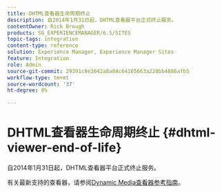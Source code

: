 ```yaml
---
title: DHTML查看器生命周期终止
description: 自2014年1月31日起，DHTML查看器平台正式终止服务。
contentOwner: Rick Brough
products: SG_EXPERIENCEMANAGER/6.5/SITES
topic-tags: integration
content-type: reference
solution: Experience Manager, Experience Manager Sites
feature: Integration
role: Admin
source-git-commit: 29391c8e3042a8a04c64165663a228bb4886afb5
workflow-type: tm+mt
source-wordcount: '37'
ht-degree: 0%

---
```


# DHTML查看器生命周期终止 {#dhtml-viewer-end-of-life}

自2014年1月31日起，DHTML查看器平台正式终止服务。

有关最新支持的查看器，请参阅[Dynamic Media查看器参考指南](https://experienceleague.adobe.com/docs/dynamic-media-developer-resources/library/homeviewers.html)。

<!-- OBSOLETE CONTENT **What is the change?**

Effective January 31, 2014, Scene7 will officially end-of-life support for the DHTML viewer platform.

**What does end-of-life mean?**

End-of-life means that Scene7 will (1) no longer add any feature enhancements to the DHTML viewer platform (2) no longer address or release any bug fixes on the DHTML viewer platform and (3) customer care will no longer be troubleshooting or providing support for any DHTML-related viewer issues or questions.

**Why is Scene7 making this change?**

Web standards are constantly evolving and DHTML is an older web development technology that is rapidly being replaced by HTML5. The biggest limitation to DHTML as a platform is that it is not capable of creating the richness of experience that HTML5 now can consistently and more easily support cross-browser. For example, such limitations include lack of cross-browser support for:

* Custom cursors
* Rounded corners
* Animations (such as page flipping, zoom easing)
* Effects (such as shadows, glow)
* Complete font support
* Plugin-less video playback

Specific to the Scene7 DHTML viewer platform, both the JSP-based solution and the JavaScript APIs were not optimized for mobile devices to take advantage of multi-touch and gesture capabilities. And even though DHTML viewers which were released in 2011/early 2012 are optimized for mobile, they were difficult to customize and maintain due to the lack of a flexible SDK component-based development framework.

Driven by these limitations on DHTML and rapid industry traction with HTML5 as an emerging standard across both desktop and mobile, Scene7 has decided to invest in an HTML5-based viewer platform. This investment will offer our customers a robust platform against which they can build richer, more engaging interactive viewers that can reach users on multiple screens including desktop, iOS and Android devices.

**How do I know if my viewer is using the DHTML platform?**

To determine if the viewer your company is using is DHTML and hence affected by this change, check if:

1. Your company is using an out-of-box Scene7 viewer listed in this table where the "Viewer Technology" is designated as "DHTML":

    [https://help.adobe.com/en_US/scene7/using/WS6E593DEA-7D81-4cd6-84B0-85E8BB274176.html#WS1c46793299cf21d77e926d1613177f0a020-8000](https://help.adobe.com/en_US/scene7/using/WS6E593DEA-7D81-4cd6-84B0-85E8BB274176.html#WS1c46793299cf21d77e926d1613177f0a020-8000)

1. Your company is using a viewer that was created as a new preset based off an out-of-box Scene7 viewer in this table where the "Viewer Technology" is designated as "DHTML":

    [https://help.adobe.com/en_US/scene7/using/WS6E593DEA-7D81-4cd6-84B0-85E8BB274176.html#WS1c46793299cf21d77e926d1613177f0a020-8000](https://help.adobe.com/en_US/scene7/using/WS6E593DEA-7D81-4cd6-84B0-85E8BB274176.html#WS1c46793299cf21d77e926d1613177f0a020-8000)

1. Your company is using a custom viewer created from the JSP-based DHTML solution:

    [https://microsite.omniture.com/t2/help/en_US/s7/viewers_ref/index.html#JSP_Reference](https://microsite.omniture.com/t2/help/en_US/s7/viewers_ref/index.html#JSP_Reference)

1. Your company is using a custom viewer created from the JavaScript API:

    [https://microsite.omniture.com/t2/help/en_US/s7/viewers_ref/index.html#API_Reference](https://microsite.omniture.com/t2/help/en_US/s7/viewers_ref/index.html#API_Reference)

1. Your company is using a custom viewer created with the DHTML multi-screen flyout API:

    [https://microsite.omniture.com/t2/help/en_US/s7/viewers_ref/index.html#Multi-screen_Flyout_Viewer](https://microsite.omniture.com/t2/help/en_US/s7/viewers_ref/index.html#Multi-screen_Flyout_Viewer)

1. Your company is using a custom viewer created with the DHTML desktop flyout API:

    [https://microsite.omniture.com/t2/help/en_US/s7/viewers_ref/index.html#Desktop_Flyout_Viewer](https://microsite.omniture.com/t2/help/en_US/s7/viewers_ref/index.html#Desktop_Flyout_Viewer)

1. Your company is using a device detection library that is part of the DHTML viewers package:

   Look for JS include of "sj_deviceDetect.js" in your code.

   This has been replaced by new JS device detection code here: [https://microsite.omniture.com/t2/help/en_US/s7/viewers_ref/index.html#Detecting_devices_and_browsers](https://microsite.omniture.com/t2/help/en_US/s7/viewers_ref/index.html#Detecting_devices_and_browsers) .

**What is the replacement viewer platform?**

The replacement for DHTML is the Scene7 HTML5 viewer platform, consisting of both:

* HTML5 out-of-box viewers featuring mobile optimized interactions across numerous viewer types including basic zoom, flyout zoom, image sets, swatch sets, multi-dimensional spin and mixed media. For full up-to-date examples of these viewers, see: [https://microsite.omniture.com/t2/help/en_US/s7/vlist/vlist.html](https://microsite.omniture.com/t2/help/en_US/s7/vlist/vlist.html)
* HTML5 viewer SDK which enables extensive customization of Adobe Scene7 viewers for HTML5 supported sites and devices (such as iOS and Android), imparting the utmost flexibility and creativity to brand the viewer appearance and interactivity. The benefit of reusable performance-optimized components lower the overall cost of viewer development and accelerate custom development.

**When will the HTML5 viewer platform have the features I need to transition off the DHTML viewer platform?**

Scene7 released the first HTML5 viewer SDK in Fall 2011 with the launch of version 5.5. Since then, we have added numerous features to the platform and extended support for more and more types of viewers. For most common viewer requirements, the HTML5 viewer platform likely already has the features you need to migrate now. And we continue to aggressively invest in this viewer platform with releases every quarter.

To determine if your viewer requirements can be met today with the HTML5 viewer platform, see the following documentation:

[https://microsite.omniture.com/t2/help/en_US/s7/viewers_ref/index.html#About_HTML5_Viewers](https://microsite.omniture.com/t2/help/en_US/s7/viewers_ref/index.html#About_HTML5_Viewers) (for out of box viewers features and customization capabilities)

[https://help.adobe.com/en_US/scene7/using/WSd4272150f67705c11b002eec12fcba4dee6-8000.html](https://help.adobe.com/en_US/scene7/using/WSd4272150f67705c11b002eec12fcba4dee6-8000.html) (to access the SDK API documentation)

If you are still unsure about whether or not the HTML5 viewer SDK can meet your requirements, consult with our professional services team.

**How do I transition my viewers over to the HTML5 platform?**

To transition your viewers to the HTML5 platform, Scene7 offers the following options:

1. Use one of the Scene7 out-of-box HTML5 viewers, examples of which can be found here: [https://microsite.omniture.com/t2/help/en_US/s7/vlist/vlist.html](https://microsite.omniture.com/t2/help/en_US/s7/vlist/vlist.html)
1. Configure one of the Scene7 out-of-box HTML5 viewers under the SPS application setup. This will let you customize certain behavior such as viewer size, transitions, zoom behavior, and so on: [https://help.adobe.com/en_US/scene7/using/WS6E593DEA-7D81-4cd6-84B0-85E8BB274176.html](https://help.adobe.com/en_US/scene7/using/WS6E593DEA-7D81-4cd6-84B0-85E8BB274176.html)
1. Customize look and feel of the Scene7 out-of-box HTML5 viewers by modifying CSS to change visual design such as button artwork, placement, transparency, background colors, and so on: [https://microsite.omniture.com/t2/help/en_US/s7/viewers_ref/index.html#Customizing_HTML5_Viewers](https://microsite.omniture.com/t2/help/en_US/s7/viewers_ref/index.html#Customizing_HTML5_Viewers)
1. Create a custom HTML5 viewer from scratch using the SDK which can be downloaded here: [https://help.adobe.com/en_US/scene7/using/WSd4272150f67705c11b002eec12fcba4dee6-8000.html](https://help.adobe.com/en_US/scene7/using/WSd4272150f67705c11b002eec12fcba4dee6-8000.html). You can engage with professional services to build the custom viewer or have your own web development team build it.

**What about browsers that do not support HTML5?**

HTML5 is supported across many mobile devices and web browsers, and continues to gain traction. Currently, even though HTML5 is not supported on Internet Explorer 8 or below, Scene7 has innovated our HTML5 viewer platform to extend support even to IE 7 and IE 8. With the Scene7 HTML5 viewer platform , you can reach the overwhelming majority of both desktop and mobile users with a single development platform.

Current system requirements as of the HTML5 SDK version 2.2.1 are:

* Microsoft&reg; Windows&reg; XP or later, Macintosh&reg; OS X 10.6 or later
* Firefox 17, Safari 5.1, Chrome 23, Internet Explorer 7 or later
* iOS 3.2.2 or later
* Certified on iPhone3 or later and iPad1 or later (native browsers)
* Android OS 2.2 or later

To check if your browser is compatible with our HTML5 viewer platform, launch the following example viewer:

[https://s7d1.scene7.com/s7viewers/html5/flyout.html?asset=Scene7SharedAssets/Sample%20Image](https://s7d1.scene7.com/s7viewers/html5/flyout.html?asset=Scene7SharedAssets/Sample%20Image)

If you see the zoomed-in image by hovering your mouse or dragging your finger over the main image, then it is a supported browser/device.

**What options do I have if I want to stay live in production with my existing DHTML viewer?**

Although you can still be live in production with DHTML-based viewers, it is important to note that there will be no enhancements, bug fixes nor customer care after January 31, 2014. Hence, we strongly advise all customers to migrate over to our more robust HTML5 viewer platform. However, if your business situation prevents such a migration by the EOL date, you have the option to contract with professional services to extend the supported maintenance time period. For more information, contact your account manager.

**Who do I contact for more information?**

If this FAQ did not answer all of your questions, [use the Admin Console to create a support case](https://helpx.adobe.com/enterprise/admin-guide.html/enterprise/using/support-for-experience-cloud.ug.html) or contact your Adobe account manager.
 -->
